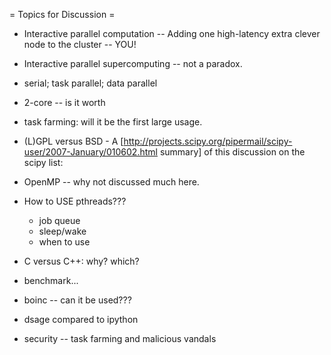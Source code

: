 = Topics for Discussion =

 * Interactive parallel computation -- Adding one high-latency extra clever node to the cluster -- YOU!

 * Interactive parallel supercomputing -- not a paradox.

 * serial; task parallel; data parallel

 * 2-core -- is it worth
 
 * task farming: will it be the first large usage.

 * (L)GPL versus BSD - A [http://projects.scipy.org/pipermail/scipy-user/2007-January/010602.html summary] of this discussion on the scipy list:


 * OpenMP -- why not discussed much here. 

 * How to USE pthreads???
     - job queue
     - sleep/wake
     - when to use

 * C versus C++: why? which?

 * benchmark...
 
 * boinc -- can it be used???

 * dsage compared to ipython

 * security -- task farming and malicious vandals
